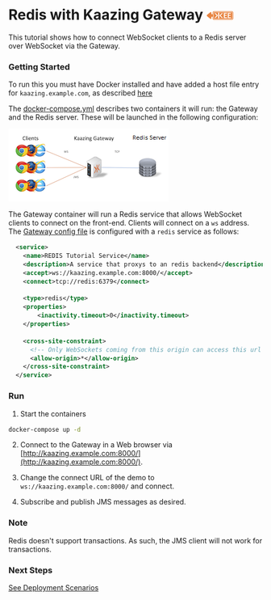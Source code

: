 # Redis with Kaazing Gateway  ![Enterprise Edition](../../enterprise-feature.png)

This tutorial shows how to connect WebSocket clients to a Redis server over WebSocket via the Gateway.

### Getting Started

To run this you must have Docker installed and have added a host file entry for `kaazing.example.com`, as described [here](../../README.md)

The [docker-compose.yml](docker-compose.yml) describes two containers it will run: the Gateway and the Redis server.  These will be launched in the following configuration:

![redis architecture](../redis.png)

The Gateway container will run a Redis service that allows WebSocket clients to connect on the front-end.  Clients will connect on a `ws` address.  The [Gateway config file](gateway/jms-redis-gateway-config.xml) is configured with a `redis` service as follows:

```xml
  <service>
    <name>REDIS Tutorial Service</name>
    <description>A service that proxys to an redis backend</description>
    <accept>ws://kaazing.example.com:8000/</accept>
    <connect>tcp://redis:6379</connect>
    
    <type>redis</type>
    <properties>
        <inactivity.timeout>0</inactivity.timeout>
    </properties>
    
    <cross-site-constraint>
      <!-- Only WebSockets coming from this origin can access this url -->
      <allow-origin>*</allow-origin>
    </cross-site-constraint>
  </service>
```

### Run

1. Start the containers
  ```bash
  docker-compose up -d
  ```
  
2. Connect to the Gateway in a Web browser via [http://kaazing.example.com:8000/](http://kaazing.example.com:8000/).  
3. Change the connect URL of the demo to `ws://kaazing.example.com:8000/` and connect.

4. Subscribe and publish JMS messages as desired.

### Note

Redis doesn't support transactions. As such, the JMS client will not work for transactions.

### Next Steps
  
[See Deployment Scenarios](../../README.md#deployment-scenarios)
